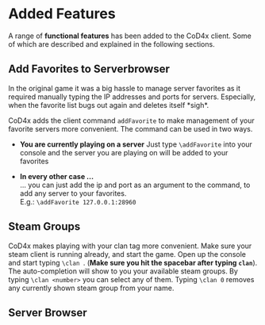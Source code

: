 # Added Features

A range of **functional features** has been added to the CoD4x client. Some of which are described and explained in the following sections. 

## Add Favorites to Serverbrowser

In the original game it was a big hassle to manage server favorites as it required manually typing the IP addresses and ports for servers. Especially, when the favorite list bugs out again and deletes itself \*sigh\*. 

CoD4x adds the client command `addFavorite` to make management of your favorite servers more convenient. The command can be used in two ways.

* **You are currently playing on a server**
  Just type `\addFavorite` into your console and the server you are playing on will be added to your favorites

* **In every other case ...**  
  ... you can just add the ip and port as an argument to the command, to add any server to your favorites.   
  E.g.: `\addFavorite 127.0.0.1:28960`

## Steam Groups

CoD4x makes playing with your clan tag more convenient. Make sure your steam client is running already, and start the game. Open up the console and start typing `\clan `. \(**Make sure you hit the spacebar after typing `clan`**\). The auto-completion will show to you your available steam groups. By typing `\clan <number>` you can select any of them. Typing `\clan 0` removes any currently shown steam group from your name.

## Server Browser





